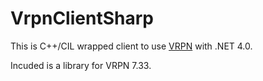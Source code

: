 # VrpnClientSharp

This is C++/CIL wrapped client to use [VRPN](https://github.com/vrpn/vrpn) with .NET 4.0.

Incuded is a library for VRPN 7.33.
